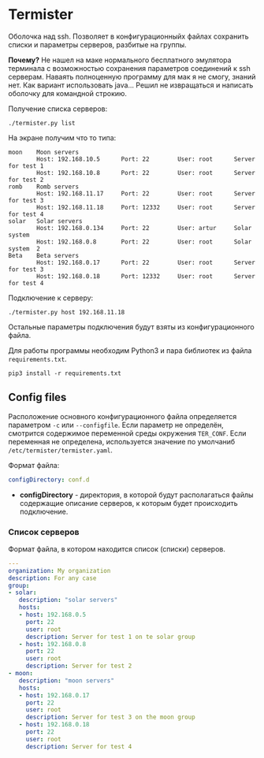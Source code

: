 # Termister

Оболочка над ssh. Позволяет в конфигурационныйх файлах сохранить списки и параметры серверов,
разбитые на группы.

**Почему?** Не нашел на маке нормального бесплатного эмулятора терминала с возможностью сохранения
параметров соединений к ssh серверам. Наваять полноценную программу для мак я не смогу, знаний
нет. Как вариант использовать java... Решил не извращаться и написать оболочку для командной
строкию.

Получение списка серверов:

```shell
./termister.py list
```

На экране получим что то типа:

```
moon    Moon servers
        Host: 192.168.10.5      Port: 22        User: root      Server for test 1
        Host: 192.168.10.8      Port: 22        User: root      Server for test 2
romb    Romb servers
        Host: 192.168.11.17     Port: 22        User: root      Server for test 3
        Host: 192.168.11.18     Port: 12332     User: root      Server for test 4
solar   Solar servers
        Host: 192.168.0.134     Port: 22        User: artur     Solar system
        Host: 192.168.0.8       Port: 22        User: root      Solar system  2
Beta    Beta servers
        Host: 192.168.0.17      Port: 22        User: root      Server for test 3
        Host: 192.168.0.18      Port: 12332     User: root      Server for test 4
```

Подключение к серверу:

```shell
./termister.py host 192.168.11.18
```

Остальные параметры подключения будут взяты из конфигурационного файла.

Для работы программы необходим Python3 и пара библиотек из файла `requirements.txt`.

```shell
pip3 install -r requirements.txt
```

## Config files

Расположение основного конфигурационного файла определяется параметром `-c` или `--configfile`.
Если параметр не определён, смотрится содержимое переменной среды окружения `TER_CONF`.
Если переменная не определена, используется значение по умолчаниб `/etc/termister/termister.yaml`.

Формат файла:

```yaml
configDirectory: conf.d
```

* **configDirectory** - директория, в которой будут располагаться файлы содержащие описание серверов, к которым 
  будет происходить подключение.

###  Список серверов

Формат файла, в котором находится список (списки) серверов.

 ```yaml
 ---
organization: My organization
description: For any case
group:
- solar:
    description: "solar servers"
    hosts:
    - host: 192.168.0.5
      port: 22
      user: root
      description: Server for test 1 on te solar group
    - host: 192.168.0.8
      port: 22
      user: root
      description: Server for test 2
- moon:
    description: "moon servers"
    hosts:
    - host: 192.168.0.17
      port: 22
      user: root
      description: Server for test 3 on the moon group
    - host: 192.168.0.18
      port: 22
      user: root
      description: Server for test 4
 ```